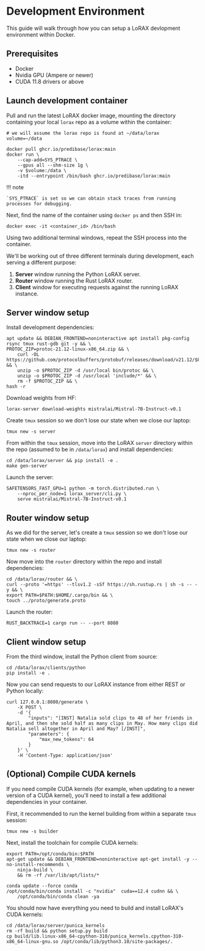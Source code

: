 # Development Environment

This guide will walk through how you can setup a LoRAX devlopment environment within Docker.

## Prerequisites

- Docker
- Nvidia GPU (Ampere or newer)
- CUDA 11.8 drivers or above

## Launch development container

Pull and run the latest LoRAX docker image, mounting the directory containing your local `lorax` repo as a volume within the container:

```shell
# we will assume the lorax repo is found at ~/data/lorax
volume=~/data

docker pull ghcr.io/predibase/lorax:main
docker run \
    --cap-add=SYS_PTRACE \
    --gpus all --shm-size 1g \
    -v $volume:/data \
    -itd --entrypoint /bin/bash ghcr.io/predibase/lorax:main
```

!!! note

    `SYS_PTRACE` is set so we can obtain stack traces from running processes for debugging.

Next, find the name of the container using `docker ps` and then SSH in:

```shell
docker exec -it <container_id> /bin/bash
```

Using two additional terminal windows, repeat the SSH process into the container.

We'll be working out of three different terminals during development, each serving a different purpose:

1. **Server** window running the Python LoRAX server.
2. **Router** window running the Rust LoRAX router.
3. **Client** window for executing requests against the running LoRAX instance.

## Server window setup

Install development dependencies:

```shell
apt update && DEBIAN_FRONTEND=noninteractive apt install pkg-config rsync tmux rust-gdb git -y && \
PROTOC_ZIP=protoc-21.12-linux-x86_64.zip && \
    curl -OL https://github.com/protocolbuffers/protobuf/releases/download/v21.12/$PROTOC_ZIP && \
    unzip -o $PROTOC_ZIP -d /usr/local bin/protoc && \
    unzip -o $PROTOC_ZIP -d /usr/local 'include/*' && \
    rm -f $PROTOC_ZIP && \
hash -r
```

Download weights from HF:

```shell
lorax-server download-weights mistralai/Mistral-7B-Instruct-v0.1
```

Create `tmux` session so we don't lose our state when we close our laptop:

```shell
tmux new -s server
```

From within the `tmux` session, move into the LoRAX `server` directory within the repo (assumed to be in `/data/lorax`) and install dependencies:

```shell
cd /data/lorax/server && pip install -e .
make gen-server
```

Launch the server:

```shell
SAFETENSORS_FAST_GPU=1 python -m torch.distributed.run \
    --nproc_per_node=1 lorax_server/cli.py \
    serve mistralai/Mistral-7B-Instruct-v0.1
```

## Router window setup

As we did for the server, let's create a `tmux` session so we don't lose our state when we close our laptop:

```shell
tmux new -s router
```

Now move into the `router` directory within the repo and install dependencies:

```shell
cd /data/lorax/router && \
curl --proto '=https' --tlsv1.2 -sSf https://sh.rustup.rs | sh -s -- -y && \
export PATH=$PATH:$HOME/.cargo/bin && \
touch ../proto/generate.proto
```

Launch the router:

```shell
RUST_BACKTRACE=1 cargo run -- --port 8080
```

## Client window setup

From the third window, install the Python client from source:

```shell
cd /data/lorax/clients/python
pip install -e .
```

Now you can send requests to our LoRAX instance from either REST or Python locally:

```shell
curl 127.0.0.1:8080/generate \
    -X POST \
    -d '{
        "inputs": "[INST] Natalia sold clips to 48 of her friends in April, and then she sold half as many clips in May. How many clips did Natalia sell altogether in April and May? [/INST]",
        "parameters": {
            "max_new_tokens": 64
        }
    }' \
    -H 'Content-Type: application/json'
```

## (Optional) Compile CUDA kernels

If you need compile CUDA kernels (for example, when updating to a newer version of a CUDA kernel), you'll need to install a few additional dependencies in your container.

First, it recommended to run the kernel building from within a separate `tmux` session:

```shell
tmux new -s builder
```

Next, install the toolchain for compile CUDA kernels:

```shell
export PATH=/opt/conda/bin:$PATH
apt-get update && DEBIAN_FRONTEND=noninteractive apt-get install -y --no-install-recommends \
    ninja-build \
    && rm -rf /var/lib/apt/lists/*

conda update --force conda
/opt/conda/bin/conda install -c "nvidia"  cuda==12.4 cudnn && \
    /opt/conda/bin/conda clean -ya
```

You should now have everything you need to build and install LoRAX's CUDA kernels:

```shell
cd /data/lorax/server/punica_kernels
rm -rf build && python setup.py build
cp build/lib.linux-x86_64-cpython-310/punica_kernels.cpython-310-x86_64-linux-gnu.so /opt/conda/lib/python3.10/site-packages/.
```
